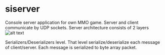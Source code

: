 # siserver

Console server application for own MMO game. Server and client communicate by UDP sockets. 
Server architecture consists of 2 layers
![alt text](https://i.imgur.com/nlfkm5r.png)

Serializers/Deserializers level. That level serialize/deserialize each message of client/server. 
Each message is serialized to byte array packet.  
